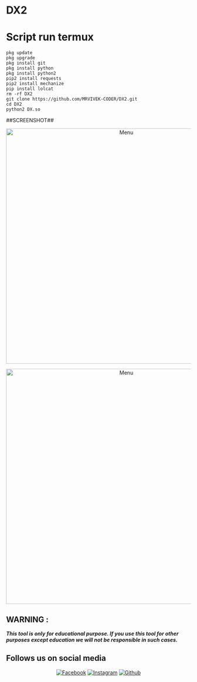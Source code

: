 # DX2


 
# Script run termux
```  
pkg update
pkg upgrade
pkg install git
pkg install python
pkg install python2 
pip2 install requests
pip2 install mechanize
pip install lolcat
rm -rf DX2
git clone https://github.com/MRVIVEK-CODER/DX2.git
cd DX2
python2 DX.so
```
##SCREENSHOT##
<p align="center">
 <img src="https://github.com/MRVIVEK-CODER/DX2/blob/main/Screenshot_20210609-115721.jpg" width="640" title="Menu" alt="Menu">
 
<p align="center">
 <img src="LOLX" width="640" title="Menu" alt="Menu">
 
  
 
## WARNING : 
***This tool is only for educational purpose. If you use this tool for other purposes except education we will not be responsible in such cases.***
## Follows us on social media
<p align="center">
<a href="https://fb.com/Vivek.chandel.420"><img title="Facebook" src="https://img.shields.io/badge/Facebook-red?style=for-the-badge&logo=facebook"></a>
<a href="https://www.instagram.com/hacker_solution_by_vivek"><img title="Instagram" src="https://img.shields.io/badge/INSTAGRAM-purple?style=for-the-badge&logo=instagram"></a>
<a href="https://github.com/MRVIVEK-CODER"><img title="Github" src="https://img.shields.io/badge/Github-MRVIVEK--CODER-blue?style=for-the-badge&logo=github"></a>
 
